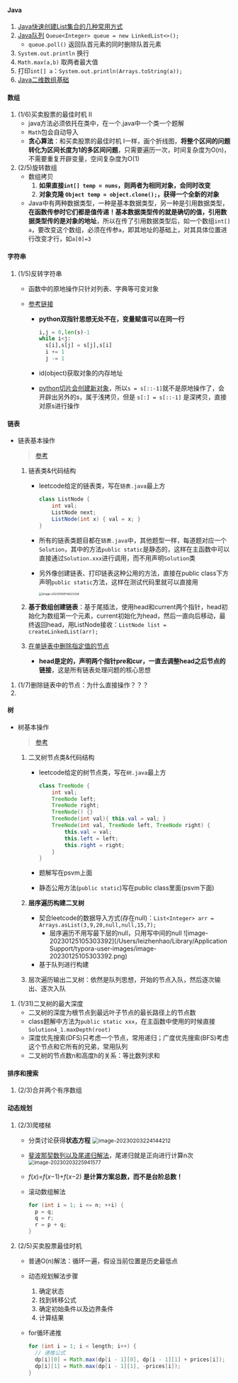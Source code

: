 #### Java

1. [Java快速创建List集合的几种常用方式](https://blog.csdn.net/xhaimail/article/details/124920860)
2. [Java队列](https://blog.csdn.net/Living_Amethyst/article/details/125386843) `Queue<Integer> queue = new LinkedList<>();`
   - `queue.poll()` 返回队首元素的同时删除队首元素
3. `System.out.println` 换行
4. `Math.max(a,b)` 取两者最大值
5. 打印`int[] a`：`System.out.println(Arrays.toString(a));`
6. [Java二维数组基础](https://blog.csdn.net/CSDN_Loveletter/article/details/127190118)

#### 数组

1. (1/6)买卖股票的最佳时机 II
   - java方法必须依托在类中，在一个.java中一个类一个题解
   - `Math`包会自动导入
   - **贪心算法**：和买卖股票的最佳时机 I一样，画个折线图，**将整个区间的问题转化为区间长度为1的多区间问题**，只需要遍历一次，时间复杂度为O(n)，不需要重复开辟变量，空间复杂度为O(1)
2. (2/5)旋转数组
   - 数组拷贝
     1. **如果直接`int[] temp = nums`，则两者为相同对象，会同时改变**
     2. **对象克隆 `Object temp = object.clone();`，获得一个全新的对象**
   - Java中有两种数据类型，一种是基本数据类型，另一种是引用数据类型，**在函数传参时它们都是值传递！基本数据类型传的就是确切的值，引用数据类型传的是对象的地址**，所以在传了引用数据类型后，如一个数组`int[] a`，要改变这个数组，必须在传参`a`，即其地址的基础上，对其具体位置进行改变才行，如`a[0]=3`

#### 字符串

1. (1/5)反转字符串

   - 函数中的原地操作只针对列表、字典等可变对象

   - [参考链接](https://blog.csdn.net/weixin_43870742/article/details/98305202)

     - **python双指针思想无处不在，变量赋值可以在同一行**

       ```python
       i,j = 0,len(s)-1
       while i<j:
         s[i],s[j] = s[j],s[i]
         i += 1
         j -= 1
       ```

     - id(object)获取对象的内存地址

     - [python切片会创建新对象](https://blog.csdn.net/liuweiyuxiang/article/details/100679885)，所以`s = s[::-1]`就不是原地操作了，会开辟出另外的s，属于浅拷贝，但是 `s[:] = s[::-1]` 是深拷贝，直接对原s进行操作

#### 链表

- 链表基本操作

  > [参考](https://www.jianshu.com/p/6428838003f2)

  1. 链表类&代码结构

     - leetcode给定的链表类，写在`链表.java`最上方

       ```java
       class ListNode {
           int val;
           ListNode next;
           ListNode(int x) { val = x; }
       }
       ```

     - 所有的链表类题目都在`链表.java`中，其他题型一样，每道题对应一个`Solution`，其中的方法`public static`是静态的，这样在主函数中可以直接通过`Solution.xxx`进行调用，而不用声明`Solution`类

     - 另外像创建链表、打印链表这种公用的方法，直接在public class下方声明`public static`方法，这样在测试代码里就可以直接用

       <img src="/Users/leizhenhao/Library/Application Support/typora-user-images/image-20230109114023338.png" alt="image-20230109114023338" style="zoom:45%;" />

  2. **基于数组创建链表**：基于尾插法，使用head和current两个指针，head初始化为数组第一个元素，current初始化为head，然后一直向后移动，最终返回head，用ListNode接收：`ListNode list = createLinkedList(arr);`

  3. [在单链表中删除指定值的节点](https://blog.csdn.net/weixin_49561506/article/details/128269242)

     - **head是定的，声明两个指针pre和cur，一直去调整head之后节点的链接**，这是所有链表处理问题的核心思想

1. (1/7)删除链表中的节点：为什么直接操作？？？
2. 

#### 树

- 树基本操作

  > [参考](https://blog.csdn.net/qq_41829337/article/details/125943937)

  1. 二叉树节点类&代码结构

     - leetcode给定的树节点类，写在`树.java`最上方

       ```java
       class TreeNode {
           int val;
           TreeNode left;
           TreeNode right;
           TreeNode() {}
           TreeNode(int val){ this.val = val; }
           TreeNode(int val, TreeNode left, TreeNode right) {
               this.val = val;
               this.left = left;
               this.right = right;
           }
       }
       ```

     - 题解写在psvm上面

     - 静态公用方法(`public static`)写在public class里面(psvm下面)

  2. **层序遍历构建二叉树**

     - 契合leetcode的数据导入方式(存在null)：`List<Integer> arr = Arrays.asList(3,9,20,null,null,15,7);`
       - 层序遍历不用写最下层的null，只用写中间的null ![image-20230125105303392](/Users/leizhenhao/Library/Application Support/typora-user-images/image-20230125105303392.png)
     - 基于队列进行构建

  3. 层次遍历输出二叉树：依然是队列思想，开始的节点入队，然后逐次输出、逐次入队

1. (1/31)二叉树的最大深度
   - 二叉树的深度为根节点到最远叶子节点的最长路径上的节点数
   - class题解中方法为`public static xxx`，在主函数中使用的时候直接 `Solution4_1.maxDepth(root)`
   - 深度优先搜索(DFS)只考虑一个节点，常用递归；广度优先搜索(BFS)考虑这个节点和它所有的兄弟，常用队列
   - 二叉树的节点数n和高度h的关系：等比数列求和

#### 排序和搜索

1. (2/3)合并两个有序数组

#### 动态规划

1. (2/3)爬楼梯

   - 分类讨论获得**状态方程** <img src="/Users/leizhenhao/Library/Application Support/typora-user-images/image-20230203224144212.png" alt="image-20230203224144212" style="zoom:87%;" />

   - [斐波那契数列以及尾递归解法](https://blog.csdn.net/illusion_melody/article/details/108810488)，尾递归就是正向进行计算n次 <img src="/Users/leizhenhao/Library/Application Support/typora-user-images/image-20230203225941577.png" alt="image-20230203225941577" style="zoom:80%;" />

   - *f*(*x*)=*f*(*x*−1)+*f*(*x*−2) **是计算方案总数，而不是台阶总数！**

   - 滚动数组解法

     ```java
     for (int i = 1; i <= n; ++i) {
       p = q; 
       q = r; 
       r = p + q;
     }
     ```

2. (2/5)买卖股票最佳时机

   - 普通O(n)解法：循环一遍，假设当前位置是历史最低点

   - 动态规划解法步骤

     1. 确定状态
     2. 找到转移公式
     3. 确定初始条件以及边界条件
     4. 计算结果

   - for循环递推

     ```java
     for (int i = 1; i < length; i++) {
       // 递推公式
       dp[i][0] = Math.max(dp[i - 1][0], dp[i - 1][1] + prices[i]);
       dp[i][1] = Math.max(dp[i - 1][1], -prices[i]);
     }
     ```

     

   

























